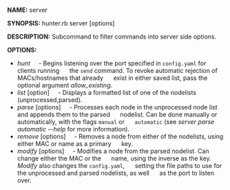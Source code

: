 **NAME:** 
server

**SYNOPSIS:**
hunter.rb server [options]

**DESCRIPTION:**
Subcommand to filter commands into server side options.

**OPTIONS:**
- *hunt*
&nbsp;&nbsp;&nbsp;&nbsp;- Begins listening over the port specified in `config.yaml` for clients running
&nbsp;&nbsp;&nbsp;&nbsp;  the `send` command. To revoke automatic rejection of MACs/hostnames that already
&nbsp;&nbsp;&nbsp;&nbsp;  exist in either saved list, pass the optional argument *allow_existing*.
- *list* [option]
&nbsp;&nbsp;&nbsp;&nbsp;- Displays a formatted list of one of the nodelists (unprocessed,parsed).
- *parse* [options]
&nbsp;&nbsp;&nbsp;&nbsp;- Processes each node in the unprocessed node list and appends them to the parsed
&nbsp;&nbsp;&nbsp;&nbsp;  nodelist. Can be done manually or automatically, with the flags `manual` or 
&nbsp;&nbsp;&nbsp;&nbsp;  `automatic` (see *server parse automatic --help* for more information).
- *remove* [options]
&nbsp;&nbsp;&nbsp;&nbsp;- Removes a node from either of the nodelists, using either MAC or name as a primary
&nbsp;&nbsp;&nbsp;&nbsp;  key.
- *modify* [options]
&nbsp;&nbsp;&nbsp;&nbsp;- Modifies a node from the parsed nodelist. Can change either the MAC or the
&nbsp;&nbsp;&nbsp;&nbsp;  name, using the inverse as the key. *Modify* also changes the `config.yaml`,
&nbsp;&nbsp;&nbsp;&nbsp;  setting the file paths to use for the unprocessed and parsed nodelists, as well
&nbsp;&nbsp;&nbsp;&nbsp;  as the port to listen over.

